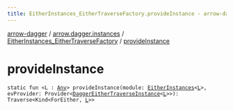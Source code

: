 ```yaml
---
title: EitherInstances_EitherTraverseFactory.provideInstance - arrow-dagger
---
```


[arrow-dagger](../../index.html) / [arrow.dagger.instances](../index.html) / [EitherInstances_EitherTraverseFactory](index.html) / [provideInstance](./provide-instance.html)

# provideInstance

`static fun <L : `[`Any`](https://kotlinlang.org/api/latest/jvm/stdlib/kotlin/-any/index.html)`> provideInstance(module: `[`EitherInstances`](../-either-instances/index.html)`<`[`L`](provide-instance.html#L)`>, evProvider: Provider<`[`DaggerEitherTraverseInstance`](../-dagger-either-traverse-instance/index.html)`<`[`L`](provide-instance.html#L)`>>): Traverse<Kind<ForEither, `[`L`](provide-instance.html#L)`>>`